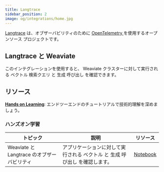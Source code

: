```yaml
---
title: Langtrace
sidebar_position: 2
image: og/integrations/home.jpg
---
```


[Langtrace](https://langtrace.ai/) は、オブザーバビリティのために [ OpenTelemetry ](https://opentelemetry.io/) を使用するオープンソース プロジェクトです。

## Langtrace と Weaviate
このインテグレーションを使用すると、 Weaviate クラスターに対して実行される ベクトル 検索クエリ と 生成 呼び出し を確認できます。

## リソース
[ **Hands on Learning**](#hands-on-learning): エンドツーエンドのチュートリアルで技術的理解を深めましょう。

### ハンズオン学習

| トピック | 説明 | リソース |
| --- | --- | --- |
| Weaviate と Langtrace のオブザーバビリティ | アプリケーションに対して実行される ベクトル と 生成 呼び出し を確認します。 | [Notebook](https://github.com/weaviate/recipes/blob/main/integrations/operations/langtrace/weaviate_observability.ipynb) |


